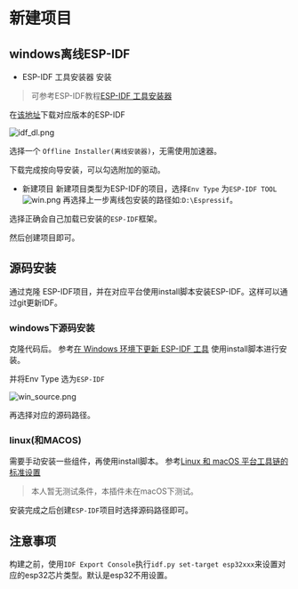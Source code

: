 # 新建项目

## windows离线ESP-IDF

* ESP-IDF 工具安装器 安装

>可参考ESP-IDF教程[ESP-IDF 工具安装器](https://docs.espressif.com/projects/esp-idf/zh_CN/latest/esp32/get-started/windows-setup.html#esp-idf)

在[该地址](https://dl.espressif.com/dl/esp-idf/)下载对应版本的ESP-IDF

![idf_dl.png](idf_dl.png)

选择一个 `Offline Installer(离线安装器)`，无需使用加速器。

下载完成按向导安装，可以勾选附加的驱动。


* 新建项目
新建项目类型为ESP-IDF的项目，选择`Env Type` 为`ESP-IDF TOOL`
 ![win.png](win.png)
再选择上一步离线包安装的路径如:`D:\Espressif`。

选择正确会自己加载已安装的`ESP-IDF`框架。

然后创建项目即可。


## 源码安装
通过克隆 ESP-IDF项目，并在对应平台使用install脚本安装ESP-IDF。这样可以通过git更新IDF。

### windows下源码安装
克隆代码后。
参考[在 Windows 环境下更新 ESP-IDF 工具](https://docs.espressif.com/projects/esp-idf/zh_CN/latest/esp32/get-started/windows-setup-update.html#windows-esp-idf)
使用install脚本进行安装。

并将Env Type 选为`ESP-IDF`

![win_source.png](win_source.png)

再选择对应的源码路径。

### linux(和MACOS)
需要手动安装一些组件，再使用install脚本。
参考[Linux 和 macOS 平台工具链的标准设置](https://docs.espressif.com/projects/esp-idf/zh_CN/latest/esp32/get-started/linux-macos-setup.html#linux-macos)
>本人暂无测试条件，本插件未在macOS下测试。

安装完成之后创建`ESP-IDF`项目时选择源码路径即可。

## 注意事项
构建之前，使用`IDF Export Console`执行`idf.py set-target esp32xxx`来设置对应的esp32芯片类型。默认是esp32不用设置。

